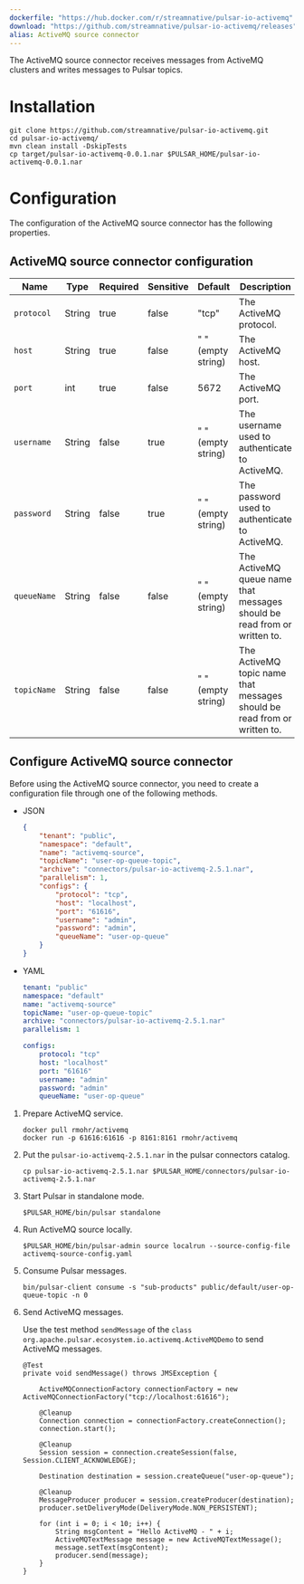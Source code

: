```yaml
---
dockerfile: "https://hub.docker.com/r/streamnative/pulsar-io-activemq"
download: "https://github.com/streamnative/pulsar-io-activemq/releases"
alias: ActiveMQ source connector
---
```


The ActiveMQ source connector receives messages from ActiveMQ clusters and writes messages to Pulsar topics.

# Installation

```
git clone https://github.com/streamnative/pulsar-io-activemq.git
cd pulsar-io-activemq/
mvn clean install -DskipTests
cp target/pulsar-io-activemq-0.0.1.nar $PULSAR_HOME/pulsar-io-activemq-0.0.1.nar
```

# Configuration 

The configuration of the ActiveMQ source connector has the following properties.

## ActiveMQ source connector configuration

| Name        | Type   | Required | Sensitive | Default            | Description                                                              |
|-------------|--------|----------|-----------|--------------------|--------------------------------------------------------------------------|
| `protocol`  | String | true     | false     | "tcp"              | The ActiveMQ protocol.                                                   |
| `host`      | String | true     | false     | " " (empty string) | The ActiveMQ host.                                                       |
| `port`      | int    | true     | false     | 5672               | The ActiveMQ port.                                                       |
| `username`  | String | false    | true      | " " (empty string) | The username used to authenticate to ActiveMQ.                           |
| `password`  | String | false    | true      | " " (empty string) | The password used to authenticate to ActiveMQ.                           |
| `queueName` | String | false    | false     | " " (empty string) | The ActiveMQ queue name that messages should be read from or written to. |
| `topicName` | String | false    | false     | " " (empty string) | The ActiveMQ topic name that messages should be read from or written to. |

## Configure ActiveMQ source connector

Before using the ActiveMQ source connector, you need to create a configuration file through one of the following methods.

* JSON 

    ```json
    {
        "tenant": "public",
        "namespace": "default",
        "name": "activemq-source",
        "topicName": "user-op-queue-topic",
        "archive": "connectors/pulsar-io-activemq-2.5.1.nar",
        "parallelism": 1,
        "configs": {
            "protocol": "tcp",
            "host": "localhost",
            "port": "61616",
            "username": "admin",
            "password": "admin",
            "queueName": "user-op-queue"
        }
    }
    ```

* YAML

    ```yaml
    tenant: "public"
    namespace: "default"
    name: "activemq-source"
    topicName: "user-op-queue-topic"
    archive: "connectors/pulsar-io-activemq-2.5.1.nar"
    parallelism: 1
    
    configs:
        protocol: "tcp"
        host: "localhost"
        port: "61616"
        username: "admin"
        password: "admin"
        queueName: "user-op-queue"
    ```

1. Prepare ActiveMQ service.

    ```
    docker pull rmohr/activemq
    docker run -p 61616:61616 -p 8161:8161 rmohr/activemq
    ```

2. Put the `pulsar-io-activemq-2.5.1.nar` in the pulsar connectors catalog.

    ```
    cp pulsar-io-activemq-2.5.1.nar $PULSAR_HOME/connectors/pulsar-io-activemq-2.5.1.nar
    ```

3. Start Pulsar in standalone mode.

    ```
    $PULSAR_HOME/bin/pulsar standalone
    ```

4. Run ActiveMQ source locally.

    ```
    $PULSAR_HOME/bin/pulsar-admin source localrun --source-config-file activemq-source-config.yaml
    ```

5. Consume Pulsar messages.

    ```
    bin/pulsar-client consume -s "sub-products" public/default/user-op-queue-topic -n 0
    ```

6. Send ActiveMQ messages.

    Use the test method `sendMessage` of the `class org.apache.pulsar.ecosystem.io.activemq.ActiveMQDemo` 
to send ActiveMQ messages.

    ```
    @Test
    private void sendMessage() throws JMSException {
    
        ActiveMQConnectionFactory connectionFactory = new ActiveMQConnectionFactory("tcp://localhost:61616");
    
        @Cleanup
        Connection connection = connectionFactory.createConnection();
        connection.start();
    
        @Cleanup
        Session session = connection.createSession(false, Session.CLIENT_ACKNOWLEDGE);
    
        Destination destination = session.createQueue("user-op-queue");
    
        @Cleanup
        MessageProducer producer = session.createProducer(destination);
        producer.setDeliveryMode(DeliveryMode.NON_PERSISTENT);
    
        for (int i = 0; i < 10; i++) {
            String msgContent = "Hello ActiveMQ - " + i;
            ActiveMQTextMessage message = new ActiveMQTextMessage();
            message.setText(msgContent);
            producer.send(message);
        }
    }
    ```
